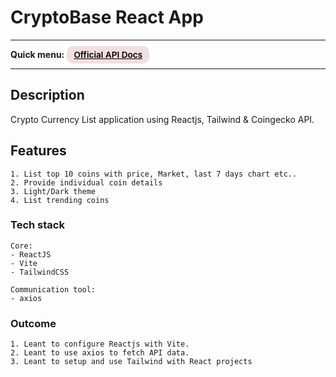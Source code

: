 # CryptoBase React App
---
<div>
<b>Quick menu:</b>
<a href="https://www.coingecko.com/en/api" target="_blank" rel="noopener"
    style="padding:0.35rem 0.7rem;
    color: black;
    background: #F1DEDE;
    border-radius:10px;
    font-size:0.85rem;
    font-weight:600;">Official API Docs</a>
</div>

---

## Description
<p>Crypto Currency List application using Reactjs, Tailwind & Coingecko API.</p>

## Features
```
1. List top 10 coins with price, Market, last 7 days chart etc..
2. Provide individual coin details
3. Light/Dark theme
4. List trending coins
```

### Tech stack
```
Core:
- ReactJS
- Vite
- TailwindCSS

Communication tool:
- axios
```

### Outcome
```
1. Leant to configure Reactjs with Vite.
2. Leant to use axios to fetch API data.
3. Leant to setup and use Tailwind with React projects
```
